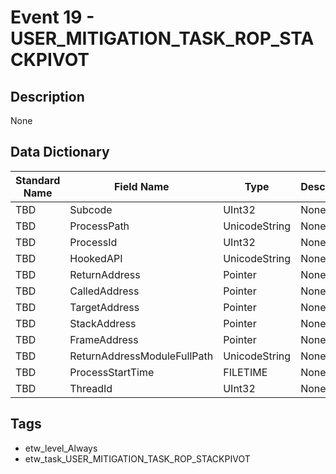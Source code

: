 # Event 19 - USER_MITIGATION_TASK_ROP_STACKPIVOT

## Description
None

## Data Dictionary
|Standard Name|Field Name|Type|Description|Sample Value|
|---|---|---|---|---|
|TBD|Subcode|UInt32|None|`None`|
|TBD|ProcessPath|UnicodeString|None|`None`|
|TBD|ProcessId|UInt32|None|`None`|
|TBD|HookedAPI|UnicodeString|None|`None`|
|TBD|ReturnAddress|Pointer|None|`None`|
|TBD|CalledAddress|Pointer|None|`None`|
|TBD|TargetAddress|Pointer|None|`None`|
|TBD|StackAddress|Pointer|None|`None`|
|TBD|FrameAddress|Pointer|None|`None`|
|TBD|ReturnAddressModuleFullPath|UnicodeString|None|`None`|
|TBD|ProcessStartTime|FILETIME|None|`None`|
|TBD|ThreadId|UInt32|None|`None`|

## Tags
* etw_level_Always
* etw_task_USER_MITIGATION_TASK_ROP_STACKPIVOT
